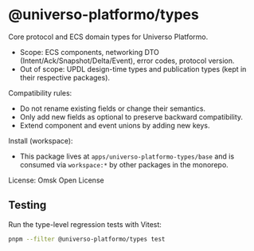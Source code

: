 # @universo-platformo/types

Core protocol and ECS domain types for Universo Platformo.

-   Scope: ECS components, networking DTO (Intent/Ack/Snapshot/Delta/Event), error codes, protocol version.
-   Out of scope: UPDL design-time types and publication types (kept in their respective packages).

Compatibility rules:

-   Do not rename existing fields or change their semantics.
-   Only add new fields as optional to preserve backward compatibility.
-   Extend component and event unions by adding new keys.

Install (workspace):

-   This package lives at `apps/universo-platformo-types/base` and is consumed via `workspace:*` by other packages in the monorepo.

License: Omsk Open License

## Testing

Run the type-level regression tests with Vitest:

```bash
pnpm --filter @universo-platformo/types test
```
